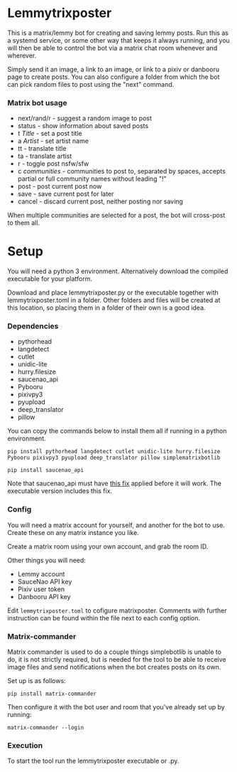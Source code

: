 # Lemmytrixposter

This is a matrix/lemmy bot for creating and saving lemmy posts. Run this as a systemd service, or some other way that keeps it always running, and you will then be able to control the bot via a matrix chat room whenever and wherever.

Simply send it an image, a link to an image, or link to a pixiv or danbooru page to create posts. You can also configure a folder from which the bot can pick random files to post using the "next" command.

### Matrix bot usage

- next/rand/r - suggest a random image to post
- status - show information about saved posts
- t *Title* - set a post title
- a *Artist* - set artist name
- tt - translate title
- ta - translate artist
- r - toggle post nsfw/sfw
- c *communities* - communities to post to, separated by spaces, accepts partial or full community names without leading "!"
- post - post current post now
- save - save current post for later
- cancel - discard current post, neither posting nor saving

When multiple communities are selected for a post, the bot will cross-post to them all.

# Setup

You will need a python 3 environment. Alternatively download the compiled executable for your platform.

Download and place lemmytrixposter.py or the executable together with lemmytrixposter.toml in a folder. Other folders and files will be created at this location, so placing them in a folder of their own is a good idea.

### Dependencies

- pythorhead
- langdetect
- cutlet
- unidic-lite
- hurry.filesize
- saucenao_api
- Pybooru
- pixivpy3
- pyupload
- deep_translator
- pillow

You can copy the commands below to install them all if running in a python environment.
```
pip install pythorhead langdetect cutlet unidic-lite hurry.filesize Pybooru pixivpy3 pyupload deep_translator pillow simplematrixbotlib
```
```
pip install saucenao_api
```
Note that saucenao_api must have [this fix](https://github.com/nomnoms12/saucenao_api/pull/20) applied before it will work. The executable version includes this fix.

### Config

You will need a matrix account for yourself, and another for the bot to use. Create these on any matrix instance you like.

Create a matrix room using your own account, and grab the room ID.

Other things you will need:

- Lemmy account
- SauceNao API key
- Pixiv user token
- Danbooru API key
	
Edit `lemmytrixposter.toml` to cofigure matrixposter. Comments with further instruction can be found within the file next to each config option.

### Matrix-commander

Matrix commander is used to do a couple things simplebotlib is unable to do, it is not strictly required, but is needed for the tool to be able to receive image files and send notifications when the bot creates posts on its own.

Set up is as follows:
```
pip install matrix-commander
```
Then configure it with the bot user and room that you've already set up by running:
```
matrix-commander --login
```

### Execution

To start the tool run the lemmytrixposter executable or .py.
